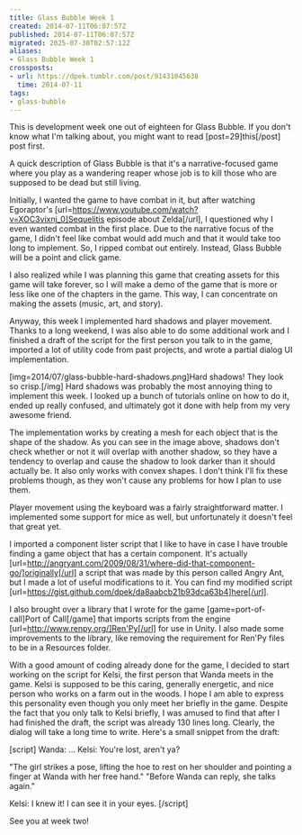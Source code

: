 ```yaml
---
title: Glass Bubble Week 1
created: 2014-07-11T06:07:57Z
published: 2014-07-11T06:07:57Z
migrated: 2025-07-30T02:57:12Z
aliases:
- Glass Bubble Week 1
crossposts:
- url: https://dpek.tumblr.com/post/91431045638
  time: 2014-07-11
tags:
- glass-bubble
---
```


This is development week one out of eighteen for Glass Bubble. If you don't know what I'm talking about, you might want to read [post=29]this[/post] post first.

A quick description of Glass Bubble is that it's a narrative-focused game where you play as a wandering reaper whose job is to kill those who are supposed to be dead but still living.

Initially, I wanted the game to have combat in it, but after watching Egoraptor's [url=https://www.youtube.com/watch?v=XOC3vixnj_0]Sequelitis episode about Zelda[/url], I questioned why I even wanted combat in the first place. Due to the narrative focus of the game, I didn't feel like combat would add much and that it would take too long to implement. So, I ripped combat out entirely. Instead, Glass Bubble will be a point and click game.

I also realized while I was planning this game that creating assets for this game will take forever, so I will make a demo of the game that is more or less like one of the chapters in the game. This way, I can concentrate on making the assets (music, art, and story).

Anyway, this week I implemented hard shadows and player movement. Thanks to a long weekend, I was also able to do some additional work and I finished a draft of the script for the first person you talk to in the game, imported a lot of utility code from past projects, and wrote a partial dialog UI implementation.

[img=2014/07/glass-bubble-hard-shadows.png]Hard shadows! They look so crisp.[/img]
Hard shadows was probably the most annoying thing to implement this week. I looked up a bunch of tutorials online on how to do it, ended up really confused, and ultimately got it done with help from my very awesome friend.

The implementation works by creating a mesh for each object that is the shape of the shadow. As you can see in the image above, shadows don't check whether or not it will overlap with another shadow, so they have a tendency to overlap and cause the shadow to look darker than it should actually be. It also only works with convex shapes. I don't think I'll fix these problems though, as they won't cause any problems for how I plan to use them.

Player movement using the keyboard was a fairly straightforward matter. I implemented some support for mice as well, but unfortunately it doesn't feel that great yet.

I imported a component lister script that I like to have in case I have trouble finding a game object that has a certain component. It's actually [url=http://angryant.com/2009/08/31/where-did-that-component-go/]originally[/url] a script that was made by this person called Angry Ant, but I made a lot of useful modifications to it. You can find my modified script [url=https://gist.github.com/dpek/da8aabcb21b93dca63b4]here[/url].

I also brought over a library that I wrote for the game [game=port-of-call]Port of Call[/game] that imports scripts from the engine [url=http://www.renpy.org/]Ren'Py[/url] for use in Unity. I also made some improvements to the library, like removing the requirement for Ren'Py files to be in a Resources folder.

With a good amount of coding already done for the game, I decided to start working on the script for Kelsi, the first person that Wanda meets in the game. Kelsi is supposed to be this caring, generally energetic, and nice person who works on a farm out in the woods. I hope I am able to express this personality even though you only meet her briefly in the game. Despite the fact that you only talk to Kelsi briefly, I was amused to find that after I had finished the draft, the script was already 130 lines long. Clearly, the dialog will take a long time to write. Here's a small snippet from the draft:

[script]
Wanda: ...
Kelsi: You're lost, aren't ya?

"The girl strikes a pose, lifting the hoe to rest on her shoulder and pointing a finger at Wanda with her free hand."
"Before Wanda can reply, she talks again."

Kelsi: I knew it! I can see it in your eyes.
[/script]

See you at week two!
